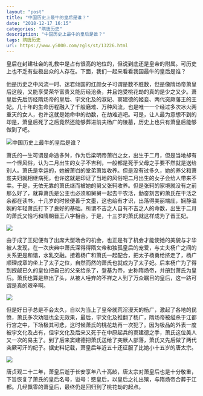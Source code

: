 ```yaml
---
layout: "post"
title: "中国历史上最牛的皇后是谁？"
date: "2018-12-17 16:15"
categories: "隋唐历史"
description: "中国历史上最牛的皇后是谁？"
tags: 隋唐历史
url: https://www.y5000.com/zgls/st/13226.html
---
```






皇后在封建社会的礼教中是占有很高的地位的，但说到底还是皇帝的附属。可历史上也不乏有些极出众的人存在。下面，我们一起来看看我国最牛的皇后是谁？

他是历史之中风流一时、迷君倾国的红颜女子可谓是数不胜数，但是像隋炀帝萧皇后这般，又能享受荣华富贵又能历经沧桑，并且饱受桃花劫的真的是少之又少。萧皇后先后历经隋炀帝的皇后、宇文化及的淑妃、窦建德的姬妾、两代突厥藩王的王妃。几十年的生命历程融入了千般磨难、万种风流，也是唯一一个经过多次冰火两重天的女人，也许这就是她命中的劫数，在劫难逃吧。可是，让人最为意想不到的却是，萧皇后死了之后竟然还能够葬进前夫杨广的陵墓，历史上也只有萧皇后能够做到了吧。

![中国历史上最牛的皇后是谁？](/uploads/allimg/170213/6-1F21311231J29.JPG)

萧氏的一生可谓是命途多舛，作为后梁明帝萧岿之女，出生于二月，但是当地却有一个怪风俗，认为二月出生的女子不吉利，一般都是死于父母之手要不然就是送给别人。萧氏是幸运的，她被萧岿的堂弟萧岌收养。但是没有过多久，她的养父和萧岌夫妇就相继病死，也许这就是印证了当地的风俗吧二月出生的女子会给人带来不幸。于是，无依无靠的萧氏继而被她的舅父张轲收养。但是张轲的家境就没有之前那么好了，就算萧氏是公主也必须和舅舅一起去干农活，勤奋刻苦的萧氏在干活之余都在读书，十几岁的时候便善于文墨，这也给有才识，出落得美丽端庄，娴静温婉的年轻萧氏打下了良好的基础。所谓不吉之人自有不吉之人的命数，出生于二月的萧氏又恰巧和隋朝晋王八字相合。于是，十三岁的萧氏就这样成为了晋王妃。

![](https://img.y5000.com/uploads/allimg/170213/11331233c-0.jpg)

由于成了王妃便有了出席大型场合的机会，也正是有了机会才能使她的美貌与才华被人发现，在一次庆典中萧氏深得得隋文帝和独孤皇后的宠爱，与丈夫杨广之间的关系更是和谐，水乳交融。接着杨广和萧氏一起配合，把太子杨勇给挤走了，杨广顺理成章的坐上了太子之位，自然而然的萧氏也就成为了太子妃。后来杨广为了得到觊觎已久的皇位把自己的父亲给杀了，登基为帝，史称隋炀帝，并册封萧氏为皇后。萧氏也算是熬出了头，从被人唾弃的不祥之人到了万众瞩目的皇后，这一路可谓是真的艰辛啊。

![](https://img.y5000.com/uploads/allimg/170213/1133124114-1.jpg)

但是好日子总是不会太久，自以为当上了皇帝就荒淫漫天的杨广，激起了各地的民愤，萧氏多次劝阻也全无效果，最后，宇文化及推翻了杨广，隋炀帝被缢杀于江都行宫之中，下场极其可悲，这时候萧氏的桃花劫再一次犯了。因为极品的外表一度被宇文化及占有，但宇文化及后来又死于在中原起兵的窦建德之手，萧氏这位美人又一次的易主了。到了后来窦建德把萧氏送给了突厥人部落，萧氏又先后做了两代突厥可汗的妃子。据史料记载，萧皇后年近五十还征服了比她小十五岁的唐太宗。

![](https://img.y5000.com/uploads/allimg/170213/11331213J-2.jpg)

唐贞观二十二年，萧皇后逝于长安享年八十高龄，唐太宗对萧皇后也是十分敬重，下旨恢复了萧氏的皇后名号，谥号：愍皇后，以皇后之礼出殡，与隋炀帝合葬于江都。几经飘零的萧皇后，最终仍是回归到了桃花劫的起点。
